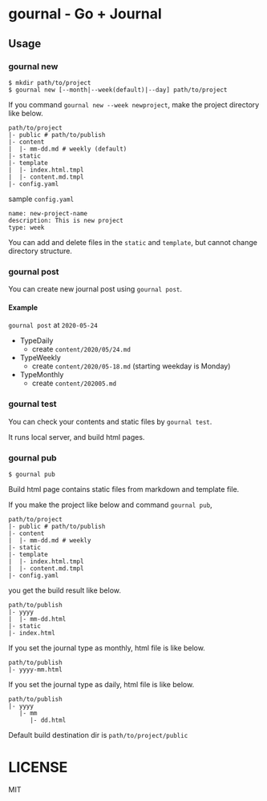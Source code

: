 # gournal - Go + Journal

## Usage

### gournal new

```
$ mkdir path/to/project
$ gournal new [--month|--week(default)|--day] path/to/project
```

If you command `gournal new --week newproject`, make the project directory like below.

```
path/to/project
|- public # path/to/publish
|- content
|  |- mm-dd.md # weekly (default)
|- static
|- template
|  |- index.html.tmpl
|  |- content.md.tmpl
|- config.yaml
```

sample `config.yaml`

```
name: new-project-name
description: This is new project
type: week
```

You can add and delete files in the `static` and `template`, but cannot change directory structure.

### gournal post

You can create new journal post using `gournal post`.

#### Example

`gournal post` at `2020-05-24`

- TypeDaily
  - create `content/2020/05/24.md`
- TypeWeekly
  - create `content/2020/05-18.md` (starting weekday is Monday)
- TypeMonthly
  - create `content/202005.md`

### gournal test

You can check your contents and static files by `gournal test`.

It runs local server, and build html pages.

### gournal pub

```
$ gournal pub
```

Build html page contains static files from markdown and template file.

If you make the project like below and command `gournal pub`,

```
path/to/project
|- public # path/to/publish
|- content
|  |- mm-dd.md # weekly
|- static
|- template
|  |- index.html.tmpl
|  |- content.md.tmpl
|- config.yaml
```

you get the build result like below.

```
path/to/publish
|- yyyy
|  |- mm-dd.html
|- static
|- index.html
```

If you set the journal type as monthly, html file is like below.

```
path/to/publish
|- yyyy-mm.html
```

If you set the journal type as daily, html file is like below.

```
path/to/publish
|- yyyy
   |- mm
      |- dd.html
```

Default build destination dir is `path/to/project/public`

# LICENSE

MIT
